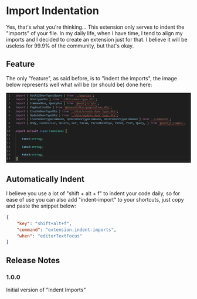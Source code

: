 # Import Indentation
Yes, that's what you're thinking... This extension only serves to indent the "imports" of your file. In my daily life, when I have time, I tend to align my imports and I decided to create an extension just for that. I believe it will be useless for 99.9% of the community, but that's okay.

## Feature
The only "feature", as said before, is to "indent the imports", the image below represents well what will be (or should be) done here:

![Indent Import](images/gif-indent-imports.gif)

## Automatically Indent

I believe you use a lot of "shift + alt + f" to indent your code daily, so for ease of use you can also add "indent-import" to your shortcuts, just copy and paste the snippet below:

```json
{
    "key": "shift+alt+f",
    "command": "extension.indent-imports",
    "when": "editorTextFocus"
}
```

## Release Notes

### 1.0.0
Initial version of "Indent Imports"